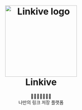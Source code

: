 <h1 align="center">
  <img alt="Linkive logo" src="https://user-images.githubusercontent.com/76805879/229301824-3f774e24-ceec-4444-a660-d5daf4c4bb22.png" width="224px"/><br/>
  Linkive
</h1>
<p align="center">🔗📂🔗📂🔗📂🔗<br/>나만의 링크 저장 플랫폼</p>
